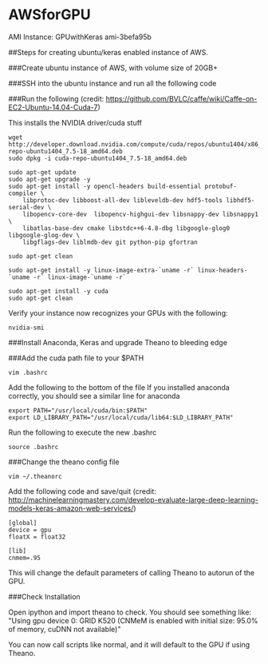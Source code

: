 # AWSforGPU

AMI Instance:
GPUwithKeras
ami-3befa95b

##Steps for creating ubuntu/keras enabled instance of AWS.

###Create ubuntu instance of AWS, with volume size of 20GB+

###SSH into the ubuntu instance and run all the following code

###Run the following (credit: https://github.com/BVLC/caffe/wiki/Caffe-on-EC2-Ubuntu-14.04-Cuda-7)

This installs the NVIDIA driver/cuda stuff
```
wget http://developer.download.nvidia.com/compute/cuda/repos/ubuntu1404/x86_64/cuda-repo-ubuntu1404_7.5-18_amd64.deb
sudo dpkg -i cuda-repo-ubuntu1404_7.5-18_amd64.deb

sudo apt-get update
sudo apt-get upgrade -y
sudo apt-get install -y opencl-headers build-essential protobuf-compiler \
    libprotoc-dev libboost-all-dev libleveldb-dev hdf5-tools libhdf5-serial-dev \
    libopencv-core-dev  libopencv-highgui-dev libsnappy-dev libsnappy1 \
    libatlas-base-dev cmake libstdc++6-4.8-dbg libgoogle-glog0 libgoogle-glog-dev \
    libgflags-dev liblmdb-dev git python-pip gfortran

sudo apt-get clean

sudo apt-get install -y linux-image-extra-`uname -r` linux-headers-`uname -r` linux-image-`uname -r`

sudo apt-get install -y cuda
sudo apt-get clean
```

Verify your instance now recognizes your GPUs with the following:
```
nvidia-smi
```

###Install Anaconda, Keras and upgrade Theano to bleeding edge

###Add the cuda path file to your $PATH
```
vim .bashrc
```
Add the following to the bottom of the file
If you installed anaconda correctly, you should see a similar line for anaconda
```
export PATH="/usr/local/cuda/bin:$PATH"
export LD_LIBRARY_PATH="/usr/local/cuda/lib64:$LD_LIBRARY_PATH"
```
Run the following to execute the new .bashrc
```
source .bashrc
```

###Change the theano config file
```
vim ~/.theanorc
```
Add the following code and save/quit (credit: http://machinelearningmastery.com/develop-evaluate-large-deep-learning-models-keras-amazon-web-services/)
```
[global]
device = gpu
floatX = float32
 
[lib]
cnmem=.95
```

This will change the default parameters of calling Theano to autorun of the GPU.

###Check Installation

Open ipython and import theano to check. You should see something like:
"Using gpu device 0: GRID K520 (CNMeM is enabled with initial size: 95.0% of memory, cuDNN not available)"

You can now call scripts like normal, and it will default to the GPU if using Theano.
